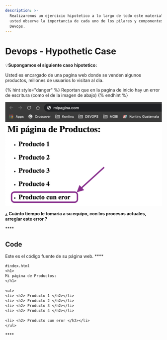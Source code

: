 ```yaml
---
description: >-
  Realizaremos un ejercicio hipotetico a lo largo de todo este material para que
  usted observe la importancia de cada uno de los pilares y componentes de
  Devops.
---
```


# Devops - Hypothetic Case

💡**Supongamos el siguiente caso hipotetico:**

Usted es encargado de una pagina web donde se venden algunos productos, millones de usuarios lo visitan al dia. 

{% hint style="danger" %}
Reportan que en la pagina de inicio hay un error de escritura \(como el de la imagen de abajo\)
{% endhint %}

![](../../.gitbook/assets/screen-shot-2020-03-10-at-8.28.44-pm.png)











**¿ Cuánto tiempo le tomaria a su equipo, con los procesos actuales, arreglar este error ?**

\*\*\*\*

## **Code**

Este es el código fuente de su página web.  ****

```text
#index.html
<h1>
Mi página de Productos:
</h1>

<ul>
<li> <h2> Producto 1 </h2></li>
<li> <h2> Producto 2 </h2></li>
<li> <h2> Producto 3 </h2></li>
<li> <h2> Producto 4 </h2></li>
 
<li> <h2> Producto cun eror </h2></li>
</ul>
```

\*\*\*\*

